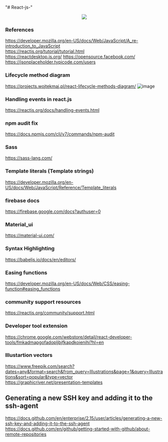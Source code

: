 
"# React-js-" 
<p align="center">
 <img  src="https://user-images.githubusercontent.com/51263906/116847840-02683900-ac09-11eb-86d4-2e9e291ee73a.png"/>
</p>






### References 
https://developer.mozilla.org/en-US/docs/Web/JavaScript/A_re-introduction_to_JavaScript \
https://reactjs.org/tutorial/tutorial.html \
https://reactdesktop.js.org/
https://opensource.facebook.com/
https://jsonplaceholder.typicode.com/users

### Lifecycle method diagram 
https://projects.wojtekmaj.pl/react-lifecycle-methods-diagram/
![image](https://user-images.githubusercontent.com/51263906/116846861-eb284c00-ac06-11eb-9b94-83107706034d.png)


### Handling events in react.js 
https://reactjs.org/docs/handling-events.html

### npm audit fix
https://docs.npmjs.com/cli/v7/commands/npm-audit

### Sass
https://sass-lang.com/

### Template literals (Template strings)
https://developer.mozilla.org/en-US/docs/Web/JavaScript/Reference/Template_literals

### firebase docs
https://firebase.google.com/docs?authuser=0

### Material_ui
https://material-ui.com/

### Syntax Highlighting
https://babeljs.io/docs/en/editors/

### Easing functions
https://developer.mozilla.org/en-US/docs/Web/CSS/easing-function#easing_functions

### community support resources
https://reactjs.org/community/support.html

### Developer tool extension 
https://chrome.google.com/webstore/detail/react-developer-tools/fmkadmapgofadopljbjfkapdkoienihi?hl=en

### Illustartion vectors 
https://www.freepik.com/search?dates=any&format=search&from_query=Illustrations&page=1&query=Illustrations&sort=popular&type=vector \
https://graphicriver.net/presentation-templates
## Generating a new SSH key and adding it to the ssh-agent
https://docs.github.com/en/enterprise/2.15/user/articles/generating-a-new-ssh-key-and-adding-it-to-the-ssh-agent \
https://docs.github.com/en/github/getting-started-with-github/about-remote-repositories





